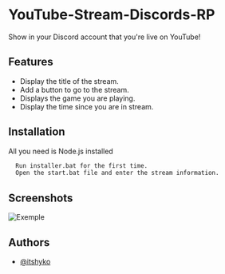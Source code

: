 
# YouTube-Stream-Discords-RP

Show in your Discord account that you're live on YouTube!


## Features

- Display the title of the stream.
- Add a button to go to the stream.
- Displays the game you are playing.
- Display the time since you are in stream.


## Installation

All you need is Node.js installed

```bash
  Run installer.bat for the first time.
  Open the start.bat file and enter the stream information.
```
    
## Screenshots

![Exemple](https://via.placeholder.com/468x300?text=App+Screenshot+Here)


## Authors

- [@itshyko](https://github.com/itshyko)

